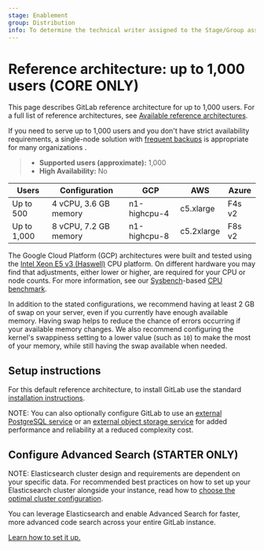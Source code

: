 ```yaml
---
stage: Enablement
group: Distribution
info: To determine the technical writer assigned to the Stage/Group associated with this page, see https://about.gitlab.com/handbook/engineering/ux/technical-writing/#designated-technical-writers
---
```


# Reference architecture: up to 1,000 users **(CORE ONLY)**

This page describes GitLab reference architecture for up to 1,000 users. For a
full list of reference architectures, see
[Available reference architectures](index.md#available-reference-architectures).

If you need to serve up to 1,000 users and you don't have strict availability
requirements, a single-node solution with
[frequent backups](index.md#automated-backups) is appropriate for
many organizations .

> - **Supported users (approximate):** 1,000
> - **High Availability:** No

| Users        | Configuration           | GCP            | AWS             | Azure          |
|--------------|-------------------------|----------------|-----------------|----------------|
| Up to 500    | 4 vCPU, 3.6 GB memory   | n1-highcpu-4   | c5.xlarge       | F4s v2         |
| Up to 1,000  | 8 vCPU, 7.2 GB memory   | n1-highcpu-8   | c5.2xlarge      | F8s v2         |

The Google Cloud Platform (GCP) architectures were built and tested using the
[Intel Xeon E5 v3 (Haswell)](https://cloud.google.com/compute/docs/cpu-platforms)
CPU platform. On different hardware you may find that adjustments, either lower
or higher, are required for your CPU or node counts. For more information, see
our [Sysbench](https://github.com/akopytov/sysbench)-based
[CPU benchmark](https://gitlab.com/gitlab-org/quality/performance/-/wikis/Reference-Architectures/GCP-CPU-Benchmarks).

In addition to the stated configurations, we recommend having at least 2 GB of
swap on your server, even if you currently have enough available memory. Having
swap helps to reduce the chance of errors occurring if your available memory
changes. We also recommend configuring the kernel's swappiness setting to a
lower value (such as `10`) to make the most of your memory, while still having
the swap available when needed.

## Setup instructions

For this default reference architecture, to install GitLab use the standard
[installation instructions](../../install/README.md).

NOTE:
You can also optionally configure GitLab to use an
[external PostgreSQL service](../postgresql/external.md) or an
[external object storage service](../object_storage.md) for
added performance and reliability at a reduced complexity cost.

## Configure Advanced Search **(STARTER ONLY)**

NOTE:
Elasticsearch cluster design and requirements are dependent on your specific data.
For recommended best practices on how to set up your Elasticsearch cluster
alongside your instance, read how to
[choose the optimal cluster configuration](../../integration/elasticsearch.md#guidance-on-choosing-optimal-cluster-configuration).

You can leverage Elasticsearch and enable Advanced Search for faster, more
advanced code search across your entire GitLab instance.

[Learn how to set it up.](../../integration/elasticsearch.md)
